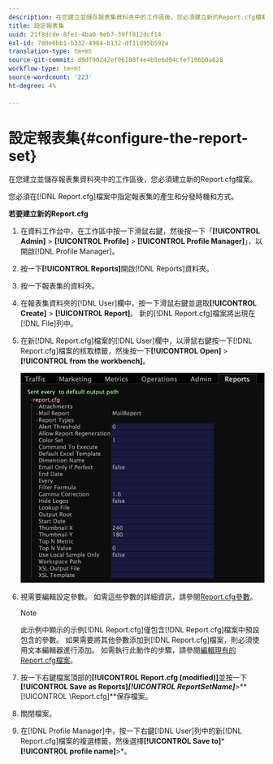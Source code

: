 ```yaml
---
description: 在您建立並儲存報表集資料夾中的工作區後，您必須建立新的Report.cfg檔案。
title: 設定報表集
uuid: 21f8dcde-8fe1-4ba0-9eb7-39ff812dcf14
exl-id: 780e6bb1-b332-4984-b132-df11d95b592a
translation-type: tm+mt
source-git-commit: d9df90242ef96188f4e4b5e6d04cfef196b0a628
workflow-type: tm+mt
source-wordcount: '223'
ht-degree: 4%

---
```


# 設定報表集{#configure-the-report-set}

在您建立並儲存報表集資料夾中的工作區後，您必須建立新的Report.cfg檔案。

您必須在[!DNL Report.cfg]檔案中指定報表集的產生和分發時機和方式。

**若要建立新的Report.cfg**

1. 在資料工作台中，在工作區中按一下滑鼠右鍵，然後按一下「**[!UICONTROL Admin]** > **[!UICONTROL Profile]** > **[!UICONTROL Profile Manager]**」，以開啟[!DNL Profile Manager]。
1. 按一下&#x200B;**[!UICONTROL Reports]**&#x200B;開啟[!DNL Reports]資料夾。
1. 按一下報表集的資料夾。
1. 在報表集資料夾的[!DNL User]欄中，按一下滑鼠右鍵並選取&#x200B;**[!UICONTROL Create]** > **[!UICONTROL Report]**。 新的[!DNL Report.cfg]檔案將出現在[!DNL File]列中。
1. 在新[!DNL Report.cfg]檔案的[!DNL User]欄中，以滑鼠右鍵按一下[!DNL Report.cfg]檔案的核取標籤，然後按一下&#x200B;**[!UICONTROL Open]** > **[!UICONTROL from the workbench]**。

   ![步驟資訊](assets/cfg_reportcfg.png)

1. 視需要編輯設定參數。 如需這些參數的詳細資訊，請參閱[Report.cfg參數](../../../../../home/c-rpt-oview/c-rpt-param-ref/c-rpt-param.md#concept-838e59d72d3f4cb29ee15f5c7eb0ceff)。

   >[!NOTE]
   >
   >此示例中顯示的示例[!DNL Report.cfg]僅包含[!DNL Report.cfg]檔案中預設包含的參數。 如果需要將其他參數添加到[!DNL Report.cfg]檔案，則必須使用文本編輯器進行添加。 如需執行此動作的步驟，請參閱[編輯現有的Report.cfg檔案](../../../../../home/c-rpt-oview/c-work-rpt-sets/c-edit-ex-rpt-files/c-edit-ex-rpt-files.md#concept-96fd57159f454defa09bd18655a12887)。

1. 按一下右鍵檔案頂部的&#x200B;**[!UICONTROL Report.cfg (modified)]**&#x200B;並按一下&#x200B;**[!UICONTROL Save as Reports\]*****[!UICONTROL ReportSetName]**>***[!UICONTROL \Report.cfg]**保存檔案。
1. 關閉檔案。
1. 在[!DNL Profile Manager]中，按一下右鍵[!DNL User]列中的新[!DNL Report.cfg]檔案的複選標籤，然後選擇&#x200B;**[!UICONTROL Save to]*****[!UICONTROL profile name]**>*。
